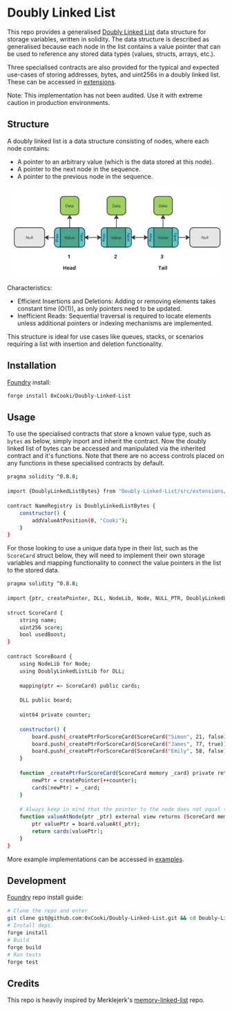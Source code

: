 # Doubly Linked List

This repo provides a generalised [Doubly Linked List](https://en.wikipedia.org/wiki/Doubly_linked_list) data structure for storage variables, written in solidity. The data structure is described as generalised because each node in the list contains a value pointer that can be used to reference any stored data types (values, structs, arrays, etc.).

Three specialised contracts are also provided for the typical and expected use-cases of storing addresses, bytes, and uint256s in a doubly linked list. These can be accessed in [extensions](src/extensions).

Note: This implementation has not been audited. Use it with extreme caution in production environments.

## Structure

A doubly linked list is a data structure consisting of nodes, where each node contains:

- A pointer to an arbitrary value (which is the data stored at this node).
- A pointer to the next node in the sequence.
- A pointer to the previous node in the sequence.

![Doubly Linked List](asset/structure.png)

Characteristics:

- Efficient Insertions and Deletions: Adding or removing elements takes constant time (O(1)), as only pointers need to be updated.
- Inefficient Reads: Sequential traversal is required to locate elements unless additional pointers or indexing mechanisms are implemented.

This structure is ideal for use cases like queues, stacks, or scenarios requiring a list with insertion and deletion functionality.

## Installation

[Foundry](https://getfoundry.sh/) install:
```bash
forge install 0xCooki/Doubly-Linked-List
```

## Usage

To use the specialised contracts that store a known value type, such as `bytes` as below, simply inport and inherit the contract. Now the doubly linked list of bytes can be accessed and manipulated via the inherited contract and it's functions. Note that there are no access controls placed on any functions in these specialised contracts by default. 

```bash
pragma solidity ^0.8.8;

import {DoublyLinkedListBytes} from "Doubly-Linked-List/src/extensions/DoublyLinkedListBytes.sol";

contract NameRegistry is DoublyLinkedListBytes {
    constructor() {
        addValueAtPosition(0, "Cooki");
    }
}
```

For those looking to use a unique data type in their list, such as the `ScoreCard` struct below, they will need to implement their own storage variables and mapping functionality to connect the value pointers in the list to the stored data.

```bash
pragma solidity ^0.8.8;

import {ptr, createPointer, DLL, NodeLib, Node, NULL_PTR, DoublyLinkedListLib} from "Doubly-Linked-List/src/DoublyLinkedList.sol";

struct ScoreCard {
    string name;
    uint256 score;
    bool usedBoost;
}

contract ScoreBoard {
    using NodeLib for Node;
    using DoublyLinkedListLib for DLL;

    mapping(ptr => ScoreCard) public cards;

    DLL public board;

    uint64 private counter;

    constructor() {
        board.push(_createPtrForScoreCard(ScoreCard("Simon", 21, false)));
        board.push(_createPtrForScoreCard(ScoreCard("James", 77, true)));
        board.push(_createPtrForScoreCard(ScoreCard("Emily", 58, false)));
    }

    function _createPtrForScoreCard(ScoreCard memory _card) private returns (ptr newPtr) {
        newPtr = createPointer(++counter);
        cards[newPtr] = _card;
    }

    # Always keep in mind that the pointer to the node does not equal the value pointer in the node
    function valueAtNode(ptr _ptr) external view returns (ScoreCard memory) {
        ptr valuePtr = board.valueAt(_ptr);
        return cards[valuePtr];
    }
}
```
More example implementations can be accessed in [examples](src/extensions).

## Development

[Foundry](https://getfoundry.sh/) repo install guide:

```bash
# Clone the repo and enter
git clone git@github.com:0xCooki/Doubly-Linked-List.git && cd Doubly-Linked-List
# Install deps.
forge install
# Build
forge build
# Run tests
forge test
```

## Credits

This repo is heavily inspired by Merklejerk's [memory-linked-list](https://github.com/merklejerk/memory-linked-list/tree/main) repo.
